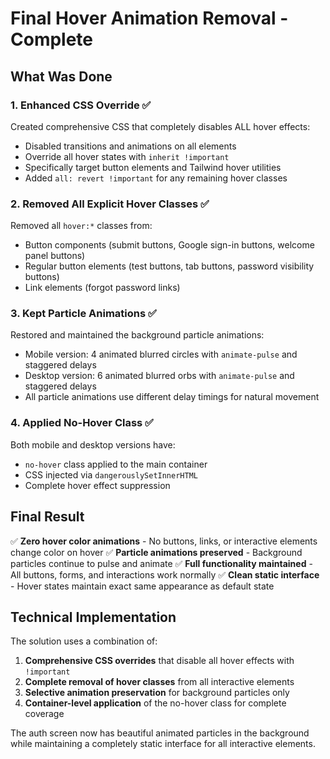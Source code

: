 # Final Hover Animation Removal - Complete

## What Was Done

### 1. Enhanced CSS Override ✅
Created comprehensive CSS that completely disables ALL hover effects:
- Disabled transitions and animations on all elements
- Override all hover states with `inherit !important`
- Specifically target button elements and Tailwind hover utilities
- Added `all: revert !important` for any remaining hover classes

### 2. Removed All Explicit Hover Classes ✅
Removed all `hover:*` classes from:
- Button components (submit buttons, Google sign-in buttons, welcome panel buttons)
- Regular button elements (test buttons, tab buttons, password visibility buttons)
- Link elements (forgot password links)

### 3. Kept Particle Animations ✅
Restored and maintained the background particle animations:
- Mobile version: 4 animated blurred circles with `animate-pulse` and staggered delays
- Desktop version: 6 animated blurred orbs with `animate-pulse` and staggered delays
- All particle animations use different delay timings for natural movement

### 4. Applied No-Hover Class ✅
Both mobile and desktop versions have:
- `no-hover` class applied to the main container
- CSS injected via `dangerouslySetInnerHTML`
- Complete hover effect suppression

## Final Result

✅ **Zero hover color animations** - No buttons, links, or interactive elements change color on hover
✅ **Particle animations preserved** - Background particles continue to pulse and animate
✅ **Full functionality maintained** - All buttons, forms, and interactions work normally
✅ **Clean static interface** - Hover states maintain exact same appearance as default state

## Technical Implementation

The solution uses a combination of:
1. **Comprehensive CSS overrides** that disable all hover effects with `!important`
2. **Complete removal of hover classes** from all interactive elements
3. **Selective animation preservation** for background particles only
4. **Container-level application** of the no-hover class for complete coverage

The auth screen now has beautiful animated particles in the background while maintaining a completely static interface for all interactive elements.